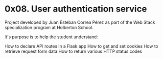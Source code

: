 # 0x08. User authentication service

Project developed by Juan Esteban Correa Pérez as part of the Web Stack specialization program at Holberton School.

It's purpose is to help the student understand:

How to declare API routes in a Flask app
How to get and set cookies
How to retrieve request form data
How to return various HTTP status codes
